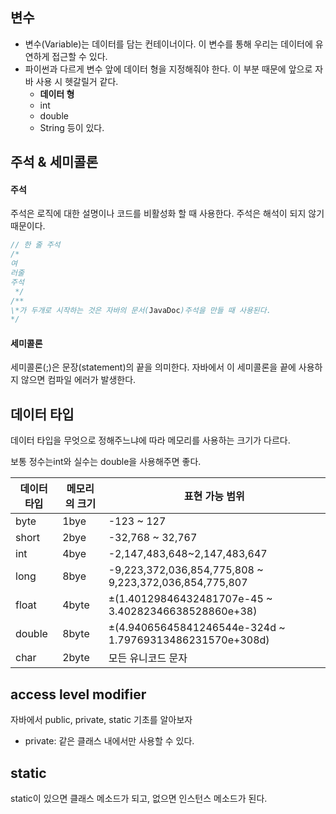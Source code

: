 ## 변수
- 변수(Variable)는 데이터를 담는 컨테이너이다. 이 변수를 통해 우리는 데이터에
유연하게 접근할 수 있다.
- 파이썬과 다르게 변수 앞에 데이터 형을 지정해줘야 한다. 이 부분 때문에 앞으로 
자바 사용 시 헷갈릴거 같다.
    - **데이터 형**
    - int
    - double
    - String 등이 있다.
    
## 주석 & 세미콜론
#### 주석
주석은 로직에 대한 설명이나 코드를 비활성화 할 때 사용한다. 주석은 해석이
되지 않기 때문이다.
```java
// 한 줄 주석
/* 
여
러줄
주석
 */
/**
\*가 두개로 시작하는 것은 자바의 문서(JavaDoc)주석을 만들 때 사용된다. 
*/
```

#### 세미콜론
세미콜론(;)은 문장(statement)의 끝을 의미한다. 자바에서 이 세미콜론을 끝에
사용하지 않으면 컴파일 에러가 발생한다. 

## 데이터 타입
데이터 타입을 무엇으로 정해주느냐에 따라 메모리를 사용하는 크기가 다르다.

보통 정수는int와 실수는 double을 사용해주면 좋다.
 
|데이터 타입|메모리의 크기|표현 가능 범위|
|--------|----------|----------|
|byte|1bye|-123 ~ 127|
|short|2bye|-32,768 ~ 32,767|
|int|4bye|-2,147,483,648~2,147,483,647|
|long|8bye|-9,223,372,036,854,775,808 ~ 9,223,372,036,854,775,807|
|float|4byte|±(1.40129846432481707e-45 ~ 3.40282346638528860e+38)|
|double|8byte|±(4.94065645841246544e-324d ~ 1.79769313486231570e+308d)|
|char|2byte|모든 유니코드 문자|


## access level modifier
자바에서 public, private, static 기초를 알아보자

- private: 같은 클래스 내에서만 사용할 수 있다.

## static
static이 있으면 클래스 메소드가 되고,
없으면 인스턴스 메소드가 된다.